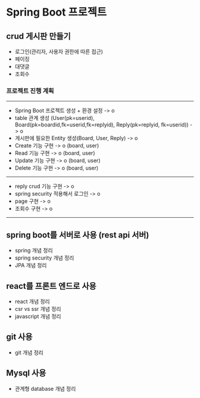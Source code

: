 # Spring Boot 프로젝트

## crud 게시판 만들기

- 로그인(관리자, 사용자 권한에 따른 접근)
- 페이징 
- 대댓글
- 조회수 

### 프로젝트 진행 계획 

--------------------------------------------------------------------------

- Spring Boot 프로젝트 생성 + 환경 설정 -> o
- table 관계 생성 (User(pk=userid), Board(pk=boardid,fk=userid,fk=replyid), Reply(pk=replyid, fk=userid)) -> o
- 게시판에 필요한 Entity 생성(Board, User, Reply) -> o
- Create 기능 구현 -> o (board, user)
- Read 기능 구현 -> o (board, user)
- Update 기능 구현 -> o (board, user)
- Delete 기능 구현 -> o (board, user)

--------------------------------------------------------------------------

- reply crud 기능 구현 -> o
- spring security 적용해서 로그인 -> o
- page 구현 -> o
- 조회수 구현 -> o

-------------------------------------------------------------------------


## spring boot를 서버로 사용 (rest api 서버)

- spring 개념 정리 
- spring security 개념 정리
- JPA 개념 정리

## react를 프론트 엔드로 사용

- react 개념 정리
- csr vs ssr 개념 정리
- javascript 개념 정리

## git 사용

- git 개념 정리 

## Mysql 사용

- 관계형 database 개념 정리
